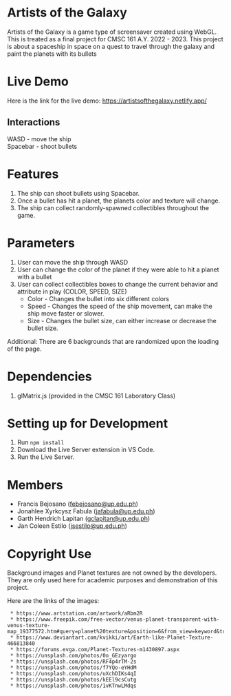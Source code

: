 # Artists of the Galaxy

Artists of the Galaxy is a game type of screensaver created using WebGL. This is treated as a final project for CMSC 161 A.Y. 2022 - 2023. This project is about a spaceship in space on a quest to travel through the galaxy and paint the planets with its bullets

# Live Demo

Here is the link for the live demo: https://artistsofthegalaxy.netlify.app/

## Interactions

WASD - move the ship  
Spacebar - shoot bullets

# Features

1. The ship can shoot bullets using Spacebar.
2. Once a bullet has hit a planet, the planets color and texture will change.
3. The ship can collect randomly-spawned collectibles throughout the game.

# Parameters

1. User can move the ship through WASD
2. User can change the color of the planet if they were able to hit a planet with a bullet
3. User can collect collectibles boxes to change the current behavior and attribute in play (COLOR, SPEED, SIZE)
   - Color - Changes the bullet into six different colors
   - Speed - Changes the speed of the ship movement, can make the ship move faster or slower.
   - Size - Changes the bullet size, can either increase or decrease the bullet size.

Additional: There are 6 backgrounds that are randomized upon the loading of the page.

# Dependencies

1. glMatrix.js (provided in the CMSC 161 Laboratory Class)

# Setting up for Development

1. Run `npm install`
2. Download the Live Server extension in VS Code.
3. Run the Live Server.

# Members

- Francis Bejosano (febejosano@up.edu.ph)
- Jonahlee Xyrkcysz Fabula (jafabula@up.edu.ph)
- Garth Hendrich Lapitan (gclapitan@up.edu.ph)
- Jan Coleen Estilo (jsestilo@up.edu.ph)

# Copyright Use

Background images and Planet textures are not owned by the developers. They are only used here for academic purposes and demonstration of this project.

Here are the links of the images:

     * https://www.artstation.com/artwork/aRbm2R
     * https://www.freepik.com/free-vector/venus-planet-transparent-with-venus-texture-map_19377572.htm#query=planet%20texture&position=6&from_view=keyword&track=ais
     * https://www.deviantart.com/kvikki/art/Earth-like-Planet-Texture-466813840
     * https://forums.evga.com/Planet-Textures-m1430897.aspx
     * https://unsplash.com/photos/0o_GEzyargo
     * https://unsplash.com/photos/RF4p4rTM-2s
     * https://unsplash.com/photos/f7YQo-eYHdM
     * https://unsplash.com/photos/uXchDIKs4qI
     * https://unsplash.com/photos/kEEl9csCutg
     * https://unsplash.com/photos/1vKTnwLMdqs
